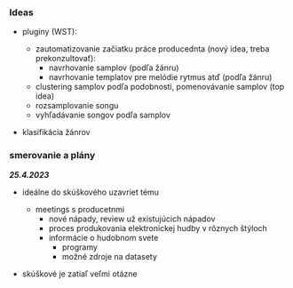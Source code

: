 ### Ideas
- pluginy (WST):
    - zautomatizovanie začiatku práce producednta (nový idea, treba prekonzultovať):
        - navrhovanie samplov (podľa žánru)
        - navrhovanie templatov pre melódie rytmus atď (podľa žánru)
    - clustering samplov podľa podobnosti, pomenovávanie samplov (top idea)
    - rozsamplovanie songu
    - vyhľadávanie songov podľa samplov

- klasifikácia žánrov


### smerovanie a plány
***25.4.2023***
- ideálne do skúškového uzavriet tému
    - meetings s producetnmi
        - nové nápady, review už existujúcich nápadov
        - proces produkovania elektronickej hudby v rôznych štýloch
        - informácie o hudobnom svete
            - programy
            - možné zdroje na datasety

- skúškové je zatiaľ veľmi otázne 